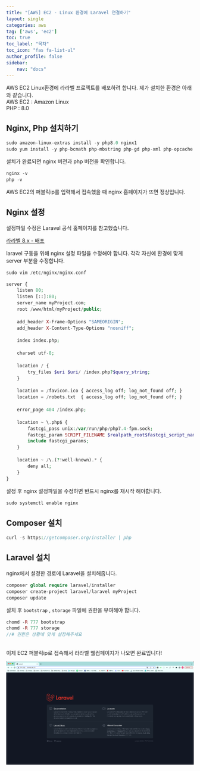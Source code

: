 ```yaml
---
title: "[AWS] EC2 - Linux 환경에 Laravel 연결하기"
layout: single
categories: aws
tag: ['aws', 'ec2']
toc: true
toc_label: "목차"
toc_icon: "fas fa-list-ul"
author_profile: false
sidebar:
    nav: "docs"
---
```


AWS EC2 Linux환경에 라라벨 프로젝트를 배포하려 합니다. 제가 설치한 환경은 아래와 같습니다. <br>
AWS EC2       : Amazon Linux <br>
PHP                : 8.0

## Nginx, Php 설치하기

```php
sudo amazon-linux-extras install -y php8.0 nginx1
sudo yum install -y php-bcmath php-mbstring php-gd php-xml php-opcache php-zip
```

설치가 완료되면 nginx 버전과 php 버전을 확인합니다.

```php
nginx -v
php -v
```

AWS EC2의 퍼블릭ip를 입력해서 접속했을 때 nginx 홈페이지가 뜨면 정상입니다.

## Nginx 설정

설정파일 수정은 Laravel 공식 홈페이지를 참고했습니다.

[라라벨 8.x - 배포](https://laravel.kr/docs/8.x/deployment)

laravel 구동을 위해 nginx 설정 파일을 수정해야 합니다.
각각 자신에 환경에 맞게 server 부분을 수정합니다.

```php
sudo vim /etc/nginx/nginx.conf
```

```php
server {
    listen 80;
    listen [::]:80;
    server_name myProject.com;
    root /www/html/myProject/public;

    add_header X-Frame-Options "SAMEORIGIN";
    add_header X-Content-Type-Options "nosniff";

    index index.php;

    charset utf-8;

    location / {
        try_files $uri $uri/ /index.php?$query_string;
    }

    location = /favicon.ico { access_log off; log_not_found off; }
    location = /robots.txt  { access_log off; log_not_found off; }

    error_page 404 /index.php;

    location ~ \.php$ {
        fastcgi_pass unix:/var/run/php/php7.4-fpm.sock;
        fastcgi_param SCRIPT_FILENAME $realpath_root$fastcgi_script_name;
        include fastcgi_params;
    }

    location ~ /\.(?!well-known).* {
        deny all;
    }
}
```

설정 후 nginx 설정파일을 수정하면 반드시 nginx를 재시작 해야합니다.

```php
sudo systemctl enable nginx
```

## Composer 설치

```php
curl -s https://getcomposer.org/installer | php
```

## Laravel 설치

nginx에서 설정한 경로에 Laravel을 설치해줍니다.

```php
composer global require laravel/installer
composer create-project laravel/laravel myProject
composer update
```

설치 후 `bootstrap` , `storage` 파일에 권한을 부여해야 합니다.

```php
chomd -R 777 bootstrap
chomd -R 777 storage
//# 권한은 상황에 맞게 설정해주세요
```

\
이제 EC2 퍼블릭ip로 접속해서 라라벨 웰컴페이지가 나오면 완료입니다!

![스크린샷 2023-02-03 오후 8.20.27.png](/assets/images/aws/ec2/aws_ec2_15.png)
